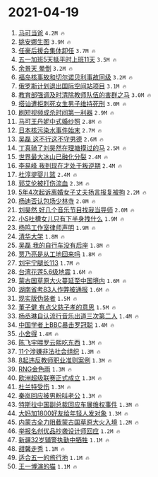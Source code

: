 # 2021-04-19

1. [马可当爸](https://s.weibo.com/weibo?q=%E9%A9%AC%E5%8F%AF%E5%BD%93%E7%88%B8&Refer=top) `4.2M 🔥`
1. [姚安娜生图](https://s.weibo.com/weibo?q=%E5%A7%9A%E5%AE%89%E5%A8%9C%E7%94%9F%E5%9B%BE&Refer=top) `3.9M 🔥`
1. [任豪后援会集体卸任](https://s.weibo.com/weibo?q=%23%E4%BB%BB%E8%B1%AA%E5%90%8E%E6%8F%B4%E4%BC%9A%E9%9B%86%E4%BD%93%E5%8D%B8%E4%BB%BB%23&Refer=top) `3.7M 🔥`
1. [五一加班5天抵平时上班11天](https://s.weibo.com/weibo?q=%23%E4%BA%94%E4%B8%80%E5%8A%A0%E7%8F%AD5%E5%A4%A9%E6%8A%B5%E5%B9%B3%E6%97%B6%E4%B8%8A%E7%8F%AD11%E5%A4%A9%23&Refer=top) `3.5M 🔥`
1. [余景天 晕倒](https://s.weibo.com/weibo?q=%E4%BD%99%E6%99%AF%E5%A4%A9%20%E6%99%95%E5%80%92&Refer=top) `3.2M 🔥`
1. [福岛核事故和切尔诺贝利事故同级](https://s.weibo.com/weibo?q=%23%E7%A6%8F%E5%B2%9B%E6%A0%B8%E4%BA%8B%E6%95%85%E5%92%8C%E5%88%87%E5%B0%94%E8%AF%BA%E8%B4%9D%E5%88%A9%E4%BA%8B%E6%95%85%E5%90%8C%E7%BA%A7%23&Refer=top) `3.2M 🔥`
1. [俄罗斯计划退出国际空间站项目](https://s.weibo.com/weibo?q=%23%E4%BF%84%E7%BD%97%E6%96%AF%E8%AE%A1%E5%88%92%E9%80%80%E5%87%BA%E5%9B%BD%E9%99%85%E7%A9%BA%E9%97%B4%E7%AB%99%E9%A1%B9%E7%9B%AE%23&Refer=top) `3.1M 🔥`
1. [教育部强调及时清除教师队伍的害群之马](https://s.weibo.com/weibo?q=%23%E6%95%99%E8%82%B2%E9%83%A8%E5%BC%BA%E8%B0%83%E5%8F%8A%E6%97%B6%E6%B8%85%E9%99%A4%E6%95%99%E5%B8%88%E9%98%9F%E4%BC%8D%E7%9A%84%E5%AE%B3%E7%BE%A4%E4%B9%8B%E9%A9%AC%23&Refer=top) `3.0M 🔥`
1. [搭讪遭拒刺死女生男子维持死刑](https://s.weibo.com/weibo?q=%23%E6%90%AD%E8%AE%AA%E9%81%AD%E6%8B%92%E5%88%BA%E6%AD%BB%E5%A5%B3%E7%94%9F%E7%94%B7%E5%AD%90%E7%BB%B4%E6%8C%81%E6%AD%BB%E5%88%91%23&Refer=top) `3.0M 🔥`
1. [刷短视频成杀时间第一利器](https://s.weibo.com/weibo?q=%23%E5%88%B7%E7%9F%AD%E8%A7%86%E9%A2%91%E6%88%90%E6%9D%80%E6%97%B6%E9%97%B4%E7%AC%AC%E4%B8%80%E5%88%A9%E5%99%A8%23&Refer=top) `2.9M 🔥`
1. [马可王丹妮中式婚纱照](https://s.weibo.com/weibo?q=%E9%A9%AC%E5%8F%AF%E7%8E%8B%E4%B8%B9%E5%A6%AE%E4%B8%AD%E5%BC%8F%E5%A9%9A%E7%BA%B1%E7%85%A7&Refer=top) `2.8M 🔥`
1. [日本核污染水事件始末](https://s.weibo.com/weibo?q=%23%E6%97%A5%E6%9C%AC%E6%A0%B8%E6%B1%A1%E6%9F%93%E6%B0%B4%E4%BA%8B%E4%BB%B6%E5%A7%8B%E6%9C%AB%23&Refer=top) `2.7M 🔥`
1. [吴磊 这不行这不守男德](https://s.weibo.com/weibo?q=%E5%90%B4%E7%A3%8A%20%E8%BF%99%E4%B8%8D%E8%A1%8C%E8%BF%99%E4%B8%8D%E5%AE%88%E7%94%B7%E5%BE%B7&Refer=top) `2.6M 🔥`
1. [丁真骑了刘昊然在理塘摸过的马](https://s.weibo.com/weibo?q=%23%E4%B8%81%E7%9C%9F%E9%AA%91%E4%BA%86%E5%88%98%E6%98%8A%E7%84%B6%E5%9C%A8%E7%90%86%E5%A1%98%E6%91%B8%E8%BF%87%E7%9A%84%E9%A9%AC%23&Refer=top) `2.5M 🔥`
1. [世界最大冰山已融化分裂](https://s.weibo.com/weibo?q=%23%E4%B8%96%E7%95%8C%E6%9C%80%E5%A4%A7%E5%86%B0%E5%B1%B1%E5%B7%B2%E8%9E%8D%E5%8C%96%E5%88%86%E8%A3%82%23&Refer=top) `2.4M 🔥`
1. [李易峰 我到现在才处于叛逆期](https://s.weibo.com/weibo?q=%E6%9D%8E%E6%98%93%E5%B3%B0%20%E6%88%91%E5%88%B0%E7%8E%B0%E5%9C%A8%E6%89%8D%E5%A4%84%E4%BA%8E%E5%8F%9B%E9%80%86%E6%9C%9F&Refer=top) `2.4M 🔥`
1. [杜淳提婴儿篮](https://s.weibo.com/weibo?q=%E6%9D%9C%E6%B7%B3%E6%8F%90%E5%A9%B4%E5%84%BF%E7%AF%AE&Refer=top) `2.4M 🔥`
1. [郭艾伦被打伤流血](https://s.weibo.com/weibo?q=%23%E9%83%AD%E8%89%BE%E4%BC%A6%E8%A2%AB%E6%89%93%E4%BC%A4%E6%B5%81%E8%A1%80%23&Refer=top) `2.3M 🔥`
1. [5年4次起诉离婚女子丈夫扬言报复被拘](https://s.weibo.com/weibo?q=%235%E5%B9%B44%E6%AC%A1%E8%B5%B7%E8%AF%89%E7%A6%BB%E5%A9%9A%E5%A5%B3%E5%AD%90%E4%B8%88%E5%A4%AB%E6%89%AC%E8%A8%80%E6%8A%A5%E5%A4%8D%E8%A2%AB%E6%8B%98%23&Refer=top) `2.2M 🔥`
1. [杨迪否认包场少林寺](https://s.weibo.com/weibo?q=%23%E6%9D%A8%E8%BF%AA%E5%90%A6%E8%AE%A4%E5%8C%85%E5%9C%BA%E5%B0%91%E6%9E%97%E5%AF%BA%23&Refer=top) `2.0M 🔥`
1. [刘昊然 好几个音乐节目找我当导师](https://s.weibo.com/weibo?q=%E5%88%98%E6%98%8A%E7%84%B6%20%E5%A5%BD%E5%87%A0%E4%B8%AA%E9%9F%B3%E4%B9%90%E8%8A%82%E7%9B%AE%E6%89%BE%E6%88%91%E5%BD%93%E5%AF%BC%E5%B8%88&Refer=top) `2.0M 🔥`
1. [小S吐槽女儿只有下半身拽什么](https://s.weibo.com/weibo?q=%E5%B0%8FS%E5%90%90%E6%A7%BD%E5%A5%B3%E5%84%BF%E5%8F%AA%E6%9C%89%E4%B8%8B%E5%8D%8A%E8%BA%AB%E6%8B%BD%E4%BB%80%E4%B9%88&Refer=top) `1.9M 🔥`
1. [杨鸣工作室律师声明](https://s.weibo.com/weibo?q=%23%E6%9D%A8%E9%B8%A3%E5%B7%A5%E4%BD%9C%E5%AE%A4%E5%BE%8B%E5%B8%88%E5%A3%B0%E6%98%8E%23&Refer=top) `1.9M 🔥`
1. [清华大学](https://s.weibo.com/weibo?q=%E6%B8%85%E5%8D%8E%E5%A4%A7%E5%AD%A6&Refer=top) `1.8M 🔥`
1. [吴磊 我的自行车没有后座](https://s.weibo.com/weibo?q=%E5%90%B4%E7%A3%8A%20%E6%88%91%E7%9A%84%E8%87%AA%E8%A1%8C%E8%BD%A6%E6%B2%A1%E6%9C%89%E5%90%8E%E5%BA%A7&Refer=top) `1.8M 🔥`
1. [贾乃亮是从工地回来吗](https://s.weibo.com/weibo?q=%E8%B4%BE%E4%B9%83%E4%BA%AE%E6%98%AF%E4%BB%8E%E5%B7%A5%E5%9C%B0%E5%9B%9E%E6%9D%A5%E5%90%97&Refer=top) `1.8M 🔥`
1. [刘宇宁腿长113](https://s.weibo.com/weibo?q=%23%E5%88%98%E5%AE%87%E5%AE%81%E8%85%BF%E9%95%BF113%23&Refer=top) `1.7M 🔥`
1. [台湾花莲5.6级地震](https://s.weibo.com/weibo?q=%E5%8F%B0%E6%B9%BE%E8%8A%B1%E8%8E%B25.6%E7%BA%A7%E5%9C%B0%E9%9C%87&Refer=top) `1.6M 🔥`
1. [蒙古国草原大火蔓延至中国境内](https://s.weibo.com/weibo?q=%23%E8%92%99%E5%8F%A4%E5%9B%BD%E8%8D%89%E5%8E%9F%E5%A4%A7%E7%81%AB%E8%94%93%E5%BB%B6%E8%87%B3%E4%B8%AD%E5%9B%BD%E5%A2%83%E5%86%85%23&Refer=top) `1.6M 🔥`
1. [湖南省考83人作弊被通报](https://s.weibo.com/weibo?q=%E6%B9%96%E5%8D%97%E7%9C%81%E8%80%8383%E4%BA%BA%E4%BD%9C%E5%BC%8A%E8%A2%AB%E9%80%9A%E6%8A%A5&Refer=top) `1.6M 🔥`
1. [现实版伪装者](https://s.weibo.com/weibo?q=%E7%8E%B0%E5%AE%9E%E7%89%88%E4%BC%AA%E8%A3%85%E8%80%85&Refer=top) `1.5M 🔥`
1. [董子健 有点父慈子孝的意思](https://s.weibo.com/weibo?q=%E8%91%A3%E5%AD%90%E5%81%A5%20%E6%9C%89%E7%82%B9%E7%88%B6%E6%85%88%E5%AD%90%E5%AD%9D%E7%9A%84%E6%84%8F%E6%80%9D&Refer=top) `1.5M 🔥`
1. [杨丞琳自认流行音乐出道三次第二人](https://s.weibo.com/weibo?q=%E6%9D%A8%E4%B8%9E%E7%90%B3%E8%87%AA%E8%AE%A4%E6%B5%81%E8%A1%8C%E9%9F%B3%E4%B9%90%E5%87%BA%E9%81%93%E4%B8%89%E6%AC%A1%E7%AC%AC%E4%BA%8C%E4%BA%BA&Refer=top) `1.4M 🔥`
1. [中国学者上BBC暴击罗冠聪](https://s.weibo.com/weibo?q=%23%E4%B8%AD%E5%9B%BD%E5%AD%A6%E8%80%85%E4%B8%8ABBC%E6%9A%B4%E5%87%BB%E7%BD%97%E5%86%A0%E8%81%AA%23&Refer=top) `1.4M 🔥`
1. [小舍得](https://s.weibo.com/weibo?q=%E5%B0%8F%E8%88%8D%E5%BE%97&Refer=top) `1.4M 🔥`
1. [陈飞宇喂罗云熙吃东西](https://s.weibo.com/weibo?q=%23%E9%99%88%E9%A3%9E%E5%AE%87%E5%96%82%E7%BD%97%E4%BA%91%E7%86%99%E5%90%83%E4%B8%9C%E8%A5%BF%23&Refer=top) `1.3M 🔥`
1. [11个涉嫌非法社会组织](https://s.weibo.com/weibo?q=11%E4%B8%AA%E6%B6%89%E5%AB%8C%E9%9D%9E%E6%B3%95%E7%A4%BE%E4%BC%9A%E7%BB%84%E7%BB%87&Refer=top) `1.3M 🔥`
1. [8起违反教师职业准则案例](https://s.weibo.com/weibo?q=8%E8%B5%B7%E8%BF%9D%E5%8F%8D%E6%95%99%E5%B8%88%E8%81%8C%E4%B8%9A%E5%87%86%E5%88%99%E6%A1%88%E4%BE%8B&Refer=top) `1.3M 🔥`
1. [RNG金色雨](https://s.weibo.com/weibo?q=RNG%E9%87%91%E8%89%B2%E9%9B%A8&Refer=top) `1.3M 🔥`
1. [欧洲超级联赛正式成立](https://s.weibo.com/weibo?q=%23%E6%AC%A7%E6%B4%B2%E8%B6%85%E7%BA%A7%E8%81%94%E8%B5%9B%E6%AD%A3%E5%BC%8F%E6%88%90%E7%AB%8B%23&Refer=top) `1.3M 🔥`
1. [杜兰特受伤](https://s.weibo.com/weibo?q=%E6%9D%9C%E5%85%B0%E7%89%B9%E5%8F%97%E4%BC%A4&Refer=top) `1.3M 🔥`
1. [秦岚回应被男粉叫老公](https://s.weibo.com/weibo?q=%E7%A7%A6%E5%B2%9A%E5%9B%9E%E5%BA%94%E8%A2%AB%E7%94%B7%E7%B2%89%E5%8F%AB%E8%80%81%E5%85%AC&Refer=top) `1.3M 🔥`
1. [特斯拉中国副总裁回应车展维权事件](https://s.weibo.com/weibo?q=%23%E7%89%B9%E6%96%AF%E6%8B%89%E4%B8%AD%E5%9B%BD%E5%89%AF%E6%80%BB%E8%A3%81%E5%9B%9E%E5%BA%94%E8%BD%A6%E5%B1%95%E7%BB%B4%E6%9D%83%E4%BA%8B%E4%BB%B6%23&Refer=top) `1.3M 🔥`
1. [大妈加1800好友给年轻人发对象](https://s.weibo.com/weibo?q=%E5%A4%A7%E5%A6%88%E5%8A%A01800%E5%A5%BD%E5%8F%8B%E7%BB%99%E5%B9%B4%E8%BD%BB%E4%BA%BA%E5%8F%91%E5%AF%B9%E8%B1%A1&Refer=top) `1.3M 🔥`
1. [内蒙古全力阻截蒙古国草原大火入境](https://s.weibo.com/weibo?q=%23%E5%86%85%E8%92%99%E5%8F%A4%E5%85%A8%E5%8A%9B%E9%98%BB%E6%88%AA%E8%92%99%E5%8F%A4%E5%9B%BD%E8%8D%89%E5%8E%9F%E5%A4%A7%E7%81%AB%E5%85%A5%E5%A2%83%23&Refer=top) `1.2M 🔥`
1. [举报名创优品抄袭设计师回应](https://s.weibo.com/weibo?q=%E4%B8%BE%E6%8A%A5%E5%90%8D%E5%88%9B%E4%BC%98%E5%93%81%E6%8A%84%E8%A2%AD%E8%AE%BE%E8%AE%A1%E5%B8%88%E5%9B%9E%E5%BA%94&Refer=top) `1.2M 🔥`
1. [新疆32岁辅警执勤中牺牲](https://s.weibo.com/weibo?q=%E6%96%B0%E7%96%8632%E5%B2%81%E8%BE%85%E8%AD%A6%E6%89%A7%E5%8B%A4%E4%B8%AD%E7%89%BA%E7%89%B2&Refer=top) `1.1M 🔥`
1. [甜馨走秀](https://s.weibo.com/weibo?q=%E7%94%9C%E9%A6%A8%E8%B5%B0%E7%A7%80&Refer=top) `1.1M 🔥`
1. [适合五一的旅行地](https://s.weibo.com/weibo?q=%23%E9%80%82%E5%90%88%E4%BA%94%E4%B8%80%E7%9A%84%E6%97%85%E8%A1%8C%E5%9C%B0%23&Refer=top) `1.1M 🔥`
1. [王一博演的猫](https://s.weibo.com/weibo?q=%23%E7%8E%8B%E4%B8%80%E5%8D%9A%E6%BC%94%E7%9A%84%E7%8C%AB%23&Refer=top) `1.1M 🔥`
